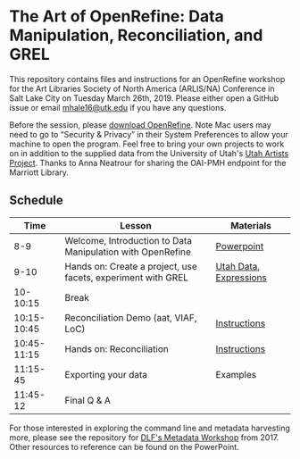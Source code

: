 # The Art of OpenRefine: Data Manipulation, Reconciliation, and GREL
This repository contains files and instructions for an OpenRefine workshop for the Art Libraries Society of North America (ARLIS/NA) Conference in Salt Lake City on Tuesday March 26th, 2019. Please either open a GitHub issue or email mhale16@utk.edu if you have any questions.

Before the session, please [download OpenRefine](http://openrefine.org/download.html). Note Mac users may need to go to “Security & Privacy” in their System Preferences to allow your machine to open the program. Feel free to bring your own projects to work on in addition to the supplied data from the University of Utah's [Utah Artists Project](https://collections.lib.utah.edu/search?facet_setname_s=uu_uap). Thanks to Anna Neatrour for sharing the OAI-PMH endpoint for the Marriott Library.

## Schedule

| Time        | Lesson                                                       | Materials    |
|-------------|--------------------------------------------------------------|--------------|
| 8-9         | Welcome, Introduction to Data Manipulation with OpenRefine   | [Powerpoint](OpenRefineWorkshop.pptx)   |
| 9-10        | Hands on: Create a project, use facets, experiment with GREL | [Utah Data](UtahData/utah_artists.openrefine.tar.gz), [Expressions](CommonlyUsedExpressions.md)             |
| 10-10:15    | Break                                                        |              |
| 10:15-10:45 | Reconciliation Demo (aat, VIAF, LoC)                         | [Instructions](AuthorityReconciliationInstructions) |
| 10:45-11:15 | Hands on: Reconciliation                                     | [Instructions](AuthorityReconciliationInstructions)              |
| 11:15-45    | Exporting your data                                          | Examples     |
| 11:45-12    | Final Q & A                                          |     |

For those interested in exploring the command line and metadata harvesting more, please see the repository for [DLF's Metadata Workshop](https://github.com/DLFMetadataAssessment/DLFMetadataQAWorkshop17) from 2017. Other resources to reference can be found on the PowerPoint.
